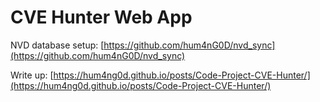 # CVE Hunter Web App

NVD database setup: [https://github.com/hum4nG0D/nvd_sync](https://github.com/hum4nG0D/nvd_sync)

Write up: [https://hum4ng0d.github.io/posts/Code-Project-CVE-Hunter/](https://hum4ng0d.github.io/posts/Code-Project-CVE-Hunter/)

